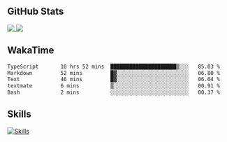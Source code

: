 ## GitHub Stats

<a href="https://github.com/anuraghazra/github-readme-stats">
  <img align="top" src="https://github-readme-stats-rho-blond-52.vercel.app/api?username=o3osatoshi&theme=apprentice&show_icons=true" />
</a>
<a href="https://github.com/anuraghazra/convoychat">
  <img align="top" src="https://github-readme-stats-rho-blond-52.vercel.app/api/top-langs?username=o3osatoshi&theme=apprentice&hide=ruby,scss,shell" />
</a>

## WakaTime

<!--START_SECTION:waka-->

```txt
TypeScript       10 hrs 52 mins  █████████████████████▒░░░   85.03 %
Markdown         52 mins         █▓░░░░░░░░░░░░░░░░░░░░░░░   06.80 %
Text             46 mins         █▓░░░░░░░░░░░░░░░░░░░░░░░   06.04 %
textmate         6 mins          ▒░░░░░░░░░░░░░░░░░░░░░░░░   00.91 %
Bash             2 mins          ░░░░░░░░░░░░░░░░░░░░░░░░░   00.37 %
```

<!--END_SECTION:waka-->

## Skills

[![Skills](https://skillicons.dev/icons?i=ts,nextjs,react,tailwind,graphql,vercel,firebase,sentry,webstorm)](https://skillicons.dev)
